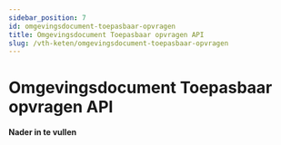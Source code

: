 ```yaml
---
sidebar_position: 7
id: omgevingsdocument-toepasbaar-opvragen
title: Omgevingsdocument Toepasbaar opvragen API
slug: /vth-keten/omgevingsdocument-toepasbaar-opvragen
---
```


# Omgevingsdocument Toepasbaar opvragen API

__________Nader in te vullen__________